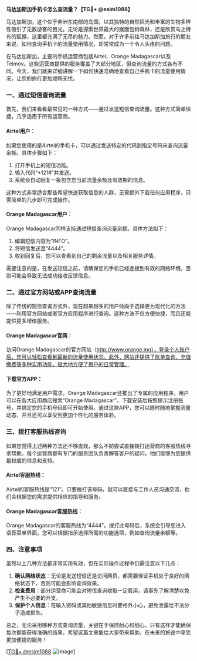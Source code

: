 **马达加斯加手机卡怎么查流量？【TG💪+ @esim1088】**

马达加斯加，这个位于非洲东南部的岛国，以其独特的自然风光和丰富的生物多样性吸引了无数游客的目光。无论是探索世界最大的猴面包树森林，还是欣赏岛上特有的狐猴，这里都充满了无尽的魅力。然而，对于许多前往马达加斯加旅行的朋友来说，如何查询手机卡的流量使用情况，却常常成为一个令人头疼的问题。

在马达加斯加，主要的手机运营商包括Airtel、Orange Madagascar以及Telmov。这些运营商提供的服务覆盖了大部分地区，但查询流量的方式各有不同。今天，我们就来详细讲解一下如何快速准确地查看自己手机卡的流量使用情况，让您的旅行更加顺畅无忧。

### 一、通过短信查询流量

首先，我们来看看最常见的一种方式——通过发送短信查询流量。这种方式简单快捷，几乎适用于所有运营商。

#### Airtel用户：
如果您使用的是Airtel的手机卡，可以通过发送特定的代码到指定号码来查询流量余额。具体步骤如下：

1. 打开手机上的短信功能。
2. 输入代码“*121#”并发送。
3. 系统会自动回复一条包含您当前流量余额及有效期的信息。

这种方式非常适合那些希望快速获取信息的人群，无需额外下载任何应用程序，只需简单的几步即可完成操作。

#### Orange Madagascar用户：
Orange Madagascar同样支持通过短信查询流量余额。具体方法如下：

1. 编辑短信内容为“INFO”。
2. 将短信发送至“4444”。
3. 收到回复后，您可以查看到自己的剩余流量以及相关服务详情。

需要注意的是，在发送短信之前，请确保您的手机已经连接到有效的网络环境，否则可能会导致无法成功接收反馈信息。

### 二、通过官方网站或APP查询流量

除了传统的短信查询方式外，现在越来越多的用户倾向于选择更为现代化的方法——利用官方网站或者官方应用程序进行查询。这种方法不仅方便快捷，而且还能提供更多增值服务。

#### Orange Madagascar官网：
访问Orange Madagascar的官方网站（http://www.orange.mg），登录个人账户后，您可以轻松查看到最新的流量使用状况。此外，网站还提供了账单查询、充值缴费等多种实用功能，极大地方便了用户的日常管理。

#### 下载官方APP：
为了更好地满足用户需求，Orange Madagascar还推出了专属的应用程序。用户可以在各大应用商店搜索“Orange Madagascar”，下载安装后按照提示注册账号，并绑定您的手机号码即可开始使用。通过这款APP，您可以随时随地掌握流量动态，并且还可以享受到更加个性化的服务体验。

### 三、拨打客服热线咨询

如果您觉得上述两种方法还不够直观，那么不妨尝试直接拨打运营商的客服热线寻求帮助。每个运营商都有专门的服务团队负责解答客户的疑问，他们能够为您提供最权威的信息和支持。

#### Airtel客服热线：
Airtel的客服热线是“121”。只要拨打该号码，就可以直接与工作人员沟通交流，他们会根据您的需求提供相应的指导和服务。

#### Orange Madagascar客服热线：
Orange Madagascar的客服热线为“4444”。拨打此号码后，系统会引导您进入语音菜单界面，您可以根据指示选择所需的功能选项，例如查询流量余额等。

### 四、注意事项

虽然以上几种方法都非常实用有效，但在实际操作过程中仍需注意以下几点：

1. **确认网络状态**：无论是发送短信还是访问网页，都需要保证手机处于良好的网络状态下，否则可能会影响查询效果。
2. **检查费用**：部分运营商可能会对短信查询收取一定费用，请事先了解清楚以免产生不必要的开支。
3. **保护个人信息**：在输入密码或其他敏感信息时要格外小心，避免泄露给不法分子造成损失。

总之，无论采用哪种方式查询流量，关键在于保持耐心和细心。只有这样才能确保每次都能获得准确的结果。希望这篇文章能给大家带来帮助，在未来的旅途中享受更加便捷的服务！

[[TG💪+ @esim1088](https://t.me/s/esim1088) ![Image](https://i.postimg.cc/4NQfJmqS/Snipaste-2025-05-13-00-14-12.png)]